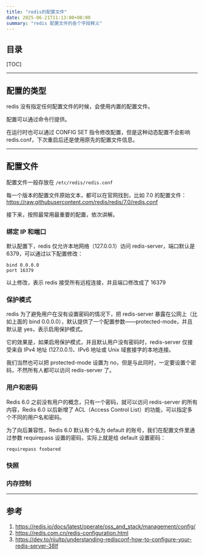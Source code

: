 ```yaml
---
title: "redis的配置文件"
date: 2025-06-21T11:13:00+08:00
summary: "redis 配置文件的各个字段释义"
---
```


## 目录

[TOC]

---

## 配置的类型

redis 没有指定任何配置文件的时候，会使用内置的配置文件。

配置可以通过命令行提供。

在运行时也可以通过 CONFIG SET 指令修改配置，但是这种动态配置不会影响 redis.conf，下次重启后还是使用原先的配置文件信息。

---

## 配置文件

配置文件一般存放在 `/etc/redis/redis.conf`

每一个版本的配置文件原始文本，都可以在官网找到，比如 7.0 的配置文件：https://raw.githubusercontent.com/redis/redis/7.0/redis.conf

接下来，按照最常用最重要的配置，依次讲解。

### 绑定 IP 和端口

默认配置下，redis 仅允许本地网络（127.0.0.1）访问 redis-server，端口默认是 6379，可以通过以下配置修改：

```
bind 0.0.0.0
port 16379
```

以上修改，表示 redis 接受所有远程连接，并且端口修改成了 16379

### 保护模式

redis 为了避免用户在没有设置密码的情况下，把 redis-server 暴露在公网上（比如上面的 bind 0.0.0.0），默认提供了一个配置参数——protected-mode，并且默认是 yes，表示启用保护模式。

它的效果是，如果启用保护模式，并且默认用户没有密码时，redis-server 仅接受来自 IPv4 地址 (127.0.0.1)、IPv6 地址或 Unix 域套接字的本地连接。

我们当然也可以把 protected-mode 设置为 no，但是与此同时，一定要设置个密码，不然所有人都可以访问 redis-server 了。

### 用户和密码

Redis 6.0 之前没有用户的概念，只有一个密码，就可以访问 redis-server 的所有内容，Redis 6.0 以后新增了 ACL（Access Control List）的功能，可以指定多个不同的用户名和密码。

为了向后兼容性，Redis 6.0 默认有个名为 default 的账号，我们在配置文件里通过参数 requirepass 设置的密码，实际上就是给 default 设置密码：

```
requirepass foobared
```

### 快照



### 内存控制







---

## 参考

1. https://redis.io/docs/latest/operate/oss_and_stack/management/config/
1. https://redis.com.cn/redis-configuration.html
1. https://dev.to/rijultp/understanding-redisconf-how-to-configure-your-redis-server-38lf